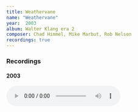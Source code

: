 ```yaml
---
title: Weathervane
name: "Weathervane"
year:  2003
album: Walter Klang era 2
composer: Chad Himmel, Mike Marbut, Rob Nelson
recordings: true
---
```


<h3>Recordings</h3>

<h4>2003</h4>
<audio controls="">
  <source src="http://walterklang.com/mp3/2003-07-19/newfoundland/newfoundland.mp3" type="audio/mpeg">
  <a href="http://walterklang.com/mp3/2003-07-19/newfoundland/newfoundland.mp3">newfoundland.mp3</a>
</audio>
